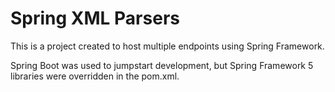 # Spring XML Parsers

This is a project created to host multiple endpoints using Spring Framework.

Spring Boot was used to jumpstart development, but Spring Framework 5 libraries
were overridden in the pom.xml.
